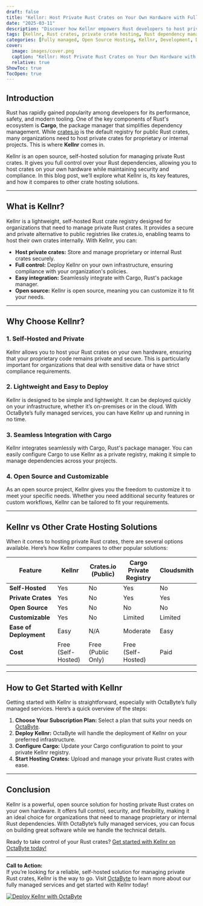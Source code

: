 ```yaml
---
draft: false
title: "Kellnr: Host Private Rust Crates on Your Own Hardware with Full Control"
date: "2025-03-11"
description: "Discover how Kellnr empowers Rust developers to host private crates on their own hardware, offering full control, security, and flexibility. Learn why Kellnr is the ideal solution for managing Rust dependencies and how it compares to other crate hosting solutions."
tags: [Kellnr, Rust crates, private crate hosting, Rust dependency management, self-hosted Rust crates, open source Rust tools, Rust package management, Kellnr vs Cargo, Kellnr vs Cratesio]
categories: [Fully managed, Open Source Hosting, Kellnr, Development, Dev Ops]
cover:
  image: images/cover.png
  caption: "Kellnr: Host Private Rust Crates on Your Own Hardware with Full Control"
  relative: true
ShowToc: true
TocOpen: true
---
```



## Introduction

Rust has rapidly gained popularity among developers for its performance, safety, and modern tooling. One of the key components of Rust's ecosystem is **Cargo**, the package manager that simplifies dependency management. While [crates.io](https://crates.io) is the default registry for public Rust crates, many organizations need to host private crates for proprietary or internal projects. This is where **Kellnr** comes in.

Kellnr is an open source, self-hosted solution for managing private Rust crates. It gives you full control over your Rust dependencies, allowing you to host crates on your own hardware while maintaining security and compliance. In this blog post, we’ll explore what Kellnr is, its key features, and how it compares to other crate hosting solutions.

---

## What is Kellnr?

Kellnr is a lightweight, self-hosted Rust crate registry designed for organizations that need to manage private Rust crates. It provides a secure and private alternative to public registries like crates.io, enabling teams to host their own crates internally. With Kellnr, you can:

- **Host private crates:** Store and manage proprietary or internal Rust crates securely.
- **Full control:** Deploy Kellnr on your own infrastructure, ensuring compliance with your organization's policies.
- **Easy integration:** Seamlessly integrate with Cargo, Rust's package manager.
- **Open source:** Kellnr is open source, meaning you can customize it to fit your needs.

---

## Why Choose Kellnr?

### 1. **Self-Hosted and Private**
Kellnr allows you to host your Rust crates on your own hardware, ensuring that your proprietary code remains private and secure. This is particularly important for organizations that deal with sensitive data or have strict compliance requirements.

### 2. **Lightweight and Easy to Deploy**
Kellnr is designed to be simple and lightweight. It can be deployed quickly on your infrastructure, whether it’s on-premises or in the cloud. With OctaByte’s fully managed services, you can have Kellnr up and running in no time.

### 3. **Seamless Integration with Cargo**
Kellnr integrates seamlessly with Cargo, Rust's package manager. You can easily configure Cargo to use Kellnr as a private registry, making it simple to manage dependencies across your projects.

### 4. **Open Source and Customizable**
As an open source project, Kellnr gives you the freedom to customize it to meet your specific needs. Whether you need additional security features or custom workflows, Kellnr can be tailored to fit your requirements.

---

## Kellnr vs Other Crate Hosting Solutions

When it comes to hosting private Rust crates, there are several options available. Here’s how Kellnr compares to other popular solutions:

| Feature                | Kellnr                     | Crates.io (Public)       | Cargo Private Registry   | Cloudsmith               |
|------------------------|----------------------------|--------------------------|--------------------------|--------------------------|
| **Self-Hosted**        | Yes                        | No                       | Yes                      | No                       |
| **Private Crates**     | Yes                        | No                       | Yes                      | Yes                      |
| **Open Source**        | Yes                        | No                       | No                       | No                       |
| **Customizable**       | Yes                        | No                       | Limited                  | Limited                  |
| **Ease of Deployment** | Easy                       | N/A                      | Moderate                 | Easy                     |
| **Cost**               | Free (Self-Hosted)         | Free (Public Only)       | Free (Self-Hosted)       | Paid                     |

---

## How to Get Started with Kellnr

Getting started with Kellnr is straightforward, especially with OctaByte’s fully managed services. Here’s a quick overview of the steps:

1. **Choose Your Subscription Plan:** Select a plan that suits your needs on [OctaByte](https://octabyte.io).
2. **Deploy Kellnr:** OctaByte will handle the deployment of Kellnr on your preferred infrastructure.
3. **Configure Cargo:** Update your Cargo configuration to point to your private Kellnr registry.
4. **Start Hosting Crates:** Upload and manage your private Rust crates with ease.

---

## Conclusion

Kellnr is a powerful, open source solution for hosting private Rust crates on your own hardware. It offers full control, security, and flexibility, making it an ideal choice for organizations that need to manage proprietary or internal Rust dependencies. With OctaByte’s fully managed services, you can focus on building great software while we handle the technical details.

Ready to take control of your Rust crates? [Get started with Kellnr on OctaByte today!](https://octabyte.io)

---

**Call to Action:**  
If you’re looking for a reliable, self-hosted solution for managing private Rust crates, Kellnr is the way to go. Visit [OctaByte](https://octabyte.io) to learn more about our fully managed services and get started with Kellnr today!

[![Deploy Kellnr with OctaByte](/images/deploy-on-octabyte.png)](https://octabyte.io/fully-managed-open-source-services/development/dev-ops/kellnr)